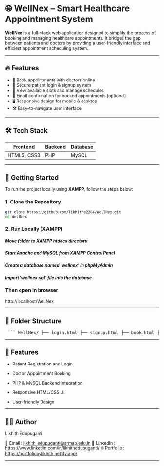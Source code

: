 # 🌐 WellNex – Smart Healthcare Appointment System

**WellNex** is a full-stack web application designed to simplify the process of booking and managing healthcare appointments. It bridges the gap between patients and doctors by providing a user-friendly interface and efficient appointment scheduling system.

---

## 🔥 Features

- 🏥 Book appointments with doctors online
- 🔐 Secure patient login & signup system
- 📅 View available slots and manage schedules
- 📧 Email confirmation for booked appointments (optional)
- 🖥️ Responsive design for mobile & desktop
- 🛠️ Easy-to-navigate user interface

---

## 🛠️ Tech Stack

| Frontend | Backend | Database |
|----------|---------|----------|
| HTML5, CSS3 | PHP | MySQL |

---

## 🚀 Getting Started

To run the project locally using **XAMPP**, follow the steps below:

### 1. Clone the Repository

```bash
git clone https://github.com/likhithe2204/WellNex.git
cd WellNex
```

### 2. Run Locally (XAMPP)
##### Move folder to XAMPP htdocs directory
##### Start Apache and MySQL from XAMPP Control Panel
##### Create a database named 'wellnex' in phpMyAdmin
##### Import 'wellnex.sql' file into the database

### Then open in browser
http://localhost/WellNex

---

## 📁 Folder Structure

<pre> ``` WellNex/ ├── login.html ├── signup.html ├── book.html ├── main.html ├── services.html ├── login.php ├── signup.php ├── book.php ├── mystyle.css └── assets/ ├── login hospital.jpeg ├── book img.jpeg ├── homepage.jpeg └── other images and logos ``` </pre>

---

## 🔑 Features

* Patient Registration and Login

* Doctor Appointment Booking

* PHP & MySQL Backend Integration

* Responsive HTML/CSS UI

* User-friendly Design

---

## 👨‍💻 Author

Likhith Edupuganti

📧 Email : likhith_edupuganti@srmap.edu.in
🔗 LinkedIn : https://www.linkedin.com/in/likhithedupuganti/
🌐 Portfolio : https://portfoliobylikhith.netlify.app/

---


